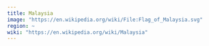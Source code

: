 ```yaml
---
title: Malaysia
image: "https://en.wikipedia.org/wiki/File:Flag_of_Malaysia.svg"
region: ~
wiki: "https://en.wikipedia.org/wiki/Malaysia"
---
```

